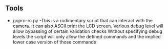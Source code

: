 ## Tools
* gopro-rc.py -This is a rudimentary script that can interact with the camera. It can also ASCII print the LCD screen.
Various debug level will allow bypassing of certain validation checks
Without specifying debug levels the script will only allow the defined commands and the implied lower case version of those commands
